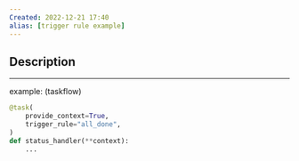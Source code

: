 ```yaml
---
Created: 2022-12-21 17:40
alias: [trigger rule example]
---
```

## Description
---

example: (taskflow)

```python
@task(
	provide_context=True,
	trigger_rule="all_done",
)
def status_handler(**context):
	...
```